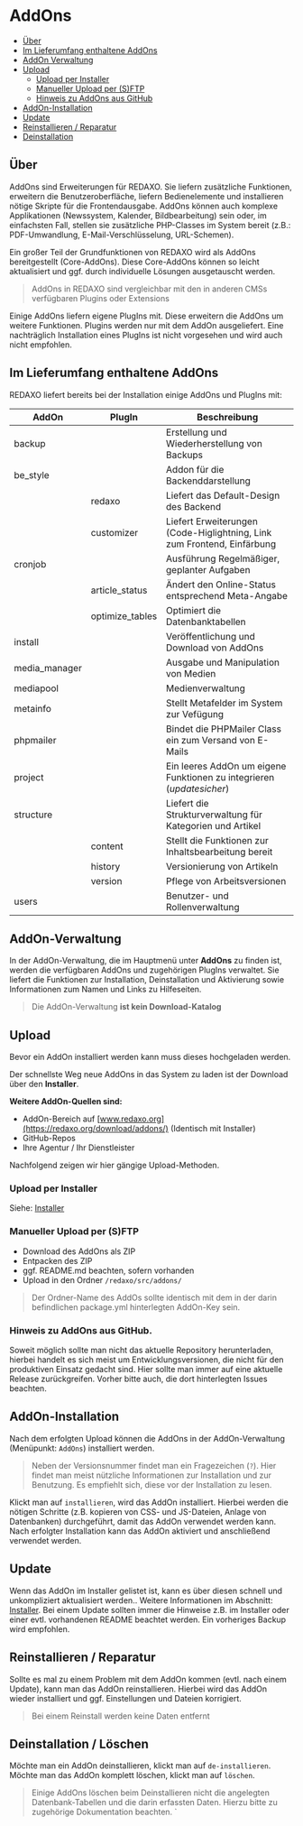 # AddOns

- [Über](#ueber)
- [Im Lieferumfang enthaltene AddOns](#included)
- [AddOn Verwaltung](#addons)
- [Upload](#upload)
   - [Upload per Installer](#upinstaller)
   - [Manueller Upload per (S)FTP](#upftp) 
   - [Hinweis zu AddOns aus GitHub](#github)  
- [AddOn-Installation](#install)
- [Update](#update)
- [Reinstallieren / Reparatur](#reinstall)
- [Deinstallation](#uninstall)

<a name="ueber"></a>
## Über

AddOns sind Erweiterungen für REDAXO. Sie liefern zusätzliche Funktionen, erweitern die Benutzeroberfläche, liefern Bedienelemente und installieren nötige Skripte für die Frontendausgabe. AddOns können auch komplexe Applikationen (Newssystem, Kalender, Bildbearbeitung) sein oder, im einfachsten Fall, stellen sie zusätzliche PHP-Classes im System bereit (z.B.: PDF-Umwandlung, E-Mail-Verschlüsselung, URL-Schemen). 

Ein großer Teil der Grundfunktionen von REDAXO wird als AddOns bereitgestellt (Core-AddOns). Diese Core-AddOns können so leicht aktualisiert und ggf. durch individuelle Lösungen ausgetauscht werden. 

> AddOns in REDAXO sind vergleichbar mit den in anderen CMSs verfügbaren Plugins oder Extensions

Einige AddOns liefern eigene PlugIns mit. Diese erweitern die AddOns um weitere Funktionen. Plugins werden nur mit dem AddOn ausgeliefert. Eine nachträglich Installation eines PlugIns ist nicht vorgesehen und wird auch nicht empfohlen. 


<a name="included"></a>
## Im Lieferumfang enthaltene AddOns

REDAXO liefert bereits bei der Installation einige AddOns und PlugIns mit:

AddOn | PlugIn | Beschreibung
------------- | ------------- | -------------
backup | |Erstellung und Wiederherstellung von Backups
be_style | | Addon für die Backenddarstellung
|| redaxo | Liefert das Default-Design des Backend
|| customizer | Liefert Erweiterungen (Code-Higlightning, Link zum Frontend, Einfärbung
cronjob | | Ausführung Regelmäßiger, geplanter Aufgaben
|| article_status | Ändert den Online-Status entsprechend Meta-Angabe
|| optimize_tables | Optimiert die Datenbanktabellen
install | | Veröffentlichung und Download von AddOns
media_manager | | Ausgabe und Manipulation von Medien
mediapool | | Medienverwaltung
metainfo | | Stellt Metafelder im System zur Vefügung
phpmailer | | Bindet die PHPMailer Class ein zum Versand von E-Mails
project | | Ein leeres AddOn um eigene Funktionen zu integrieren (*updatesicher*)
structure | | Liefert die Strukturverwaltung für Kategorien und Artikel
|| content | Stellt die Funktionen zur Inhaltsbearbeitung bereit
|| history | Versionierung von Artikeln
|| version | Pflege von Arbeitsversionen
users | |Benutzer- und Rollenverwaltung

<a name="addons"></a>
## AddOn-Verwaltung 
In der AddOn-Verwaltung, die im Hauptmenü unter **AddOns** zu finden ist, werden die verfügbaren AddOns und zugehörigen PlugIns verwaltet. Sie liefert die Funktionen zur Installation, Deinstallation und Aktivierung sowie Informationen zum Namen und Links zu Hilfeseiten. 

> Die AddOn-Verwaltung **ist kein Download-Katalog** 

   
<a name="upload"></a>
## Upload 
Bevor ein AddOn installiert werden kann muss dieses hochgeladen werden. 

Der schnellste Weg neue AddOns in das System zu laden ist der Download über den **Installer**. 

**Weitere AddOn-Quellen sind:**

- AddOn-Bereich auf [www.redaxo.org](https://redaxo.org/download/addons/) (Identisch mit Installer) 
- GitHub-Repos
- Ihre Agentur / Ihr Dienstleister

Nachfolgend zeigen wir hier gängige Upload-Methoden. 

<a name="upinstaller"></a>
### Upload per Installer
Siehe: [Installer](/{{path}}/{{version}}/installer)

<a name="upftp"></a>
### Manueller Upload per (S)FTP
- Download des AddOns als ZIP
- Entpacken des ZIP
- ggf. README.md beachten, sofern vorhanden
- Upload in den Ordner `/redaxo/src/addons/`

> Der Ordner-Name des AddOs sollte identisch mit dem in der darin befindlichen package.yml hinterlegten AddOn-Key sein. 

<a name="github"></a> 
### Hinweis zu AddOns aus GitHub. 
Soweit möglich sollte man nicht das aktuelle Repository herunterladen, hierbei handelt es sich meist um Entwicklungsversionen, die nicht für den produktiven Einsatz gedacht sind. Hier sollte man immer auf eine aktuelle Release zurückgreifen. Vorher bitte auch, die dort hinterlegten Issues beachten. 

<a name="install"></a> 
## AddOn-Installation

Nach dem erfolgten Upload können die AddOns in der AddOn-Verwaltung (Menüpunkt: `AddOns`) installiert werden. 

> Neben der Versionsnummer findet man ein Fragezeichen (`?`). Hier findet man meist nützliche Informationen zur Installation und zur Benutzung. Es empfiehlt sich, diese vor der Installation zu lesen. 

Klickt man auf `installieren`, wird das AddOn installiert. Hierbei werden die nötigen Schritte (z.B. kopieren von CSS- und JS-Dateien, Anlage von Datenbanken) durchgeführt, damit das AddOn verwendet werden kann. Nach erfolgter Installation kann das AddOn aktiviert und anschließend verwendet werden. 

<a name="update"></a>
## Update

Wenn das AddOn im Installer gelistet ist, kann es über diesen schnell und unkompliziert aktualisiert werden.. 
Weitere Informationen im Abschnitt: [Installer](/{{path}}/{{version}}/installer). Bei einem Update sollten immer die Hinweise z.B. im Installer oder einer evtl. vorhandenen README beachtet werden. Ein vorheriges Backup wird empfohlen.  

<a name="reinstall"></a>
## Reinstallieren / Reparatur

Sollte es mal zu einem Problem mit dem AddOn kommen (evtl. nach einem Update), kann man das AddOn reinstallieren. Hierbei wird das AddOn wieder installiert und ggf. Einstellungen und Dateien korrigiert. 

> Bei einem Reinstall werden keine Daten entfernt   

<a name="uninstall"></a>
## Deinstallation / Löschen

Möchte man ein AddOn deinstallieren, klickt man auf  `de-installieren`. Möchte man das AddOn komplett löschen, klickt man auf `löschen`. 

> Einige AddOns löschen beim Deinstallieren nicht die angelegten Datenbank-Tabellen und die darin erfassten Daten. Hierzu bitte zu zugehörige Dokumentation beachten.
`
